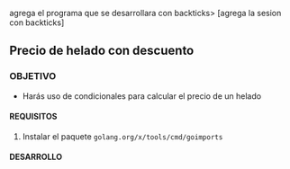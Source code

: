 agrega el programa que se desarrollara con backticks> [agrega la sesion con backticks] 
	
## Precio de helado con descuento
### OBJETIVO 

- Harás uso de condicionales para calcular el precio de un helado

#### REQUISITOS 

1. Instalar el paquete `golang.org/x/tools/cmd/goimports`

#### DESARROLLO

